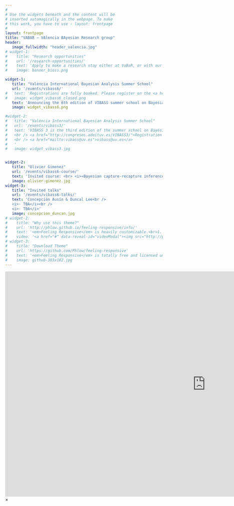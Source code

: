 ```yaml
---
#
# Use the widgets beneath and the content will be
# inserted automagically in the webpage. To make
# this work, you have to use › layout: frontpage
#
layout: frontpage
title: "VABAR – VAlencia BAyesian Research group"
header:
   image_fullwidth: "header_valencia.jpg"
# widget-1:
#    title: "Research opportunities"
#    url: '/research-opportunities/'
#    text: 'Apply to make a research stay either at VaBaR, or with our partners BioSS in Scotland.'
#    image: banner_bioss.png

widget-1:
   title: "València International Bayesian Analysis Summer School"
   url: '/events/vibass6/'
#   text: 'Registrations are fully booked. Please register on the <a href="https://congresos.adeituv.es/VIBASS6/">waiting list</a>.'
#   image: widget_vibass6_closed.png
   text: 'Announcing the 6th edition of VIBASS summer school on Bayesian Statistics to be held from 10 to 14 July 2023 in València (Spain).'
   image: widget_vibass6.png

#widget-2:
#   title: "València International Bayesian Analysis Summer School"
#   url: '/events/vibass3/'
#   text: 'VIBASS 3 is the third edition of the summer school on Bayesian Statistics to be held from 22nd until 26th July 2019 in València (Spain). VIBASS offers an opportunity to be introduced into the Bayesian reasoning without previous knowledge in the subject.
#   <br /> <a href="http://congresos.adeituv.es/VIBASS3/">Registration and call for papers</a>
#   <br /> <a href="mailto:vibass@uv.es">vibass@uv.es</a>
#   '
#   image: widget_vibass3.jpg


widget-2:
   title: "Olivier Gimenez"
   url: '/events/vibass6-course/'
   text: 'Invited course: <br> <i>«Bayesian capture-recapture inference with hidden Markov models»</i>'
   image: olivier-gimenez.jpg
widget-3:
   title: "Invited talks"
   url: '/events/vibass6-talks/'
   text: 'Concepción Ausín & Duncal Lee<br />
   <i>· TBA</i><br />
   <i>· TBA</i>'
   image: concepcion_duncan.jpg
# widget-2:
#    title: "Why use this theme?"
#    url: 'http://phlow.github.io/feeling-responsive/info/'
#    text: '<em>Feeling Responsive</em> is heavily customizable.<br>1. Language-Support :)<br>2. Optimized for speed and it&#39;s responsive.<br>3. Built on <a href="http://foundation.zurb.com/">Foundation Framework</a>.<br>4. Seven different Headers.<br>5. Customizable navigation, footer,...'
#    video: '<a href="#" data-reveal-id="videoModal"><img src="http://phlow.github.io/feeling-responsive/images/start-video-feeling-responsive-302x182.jpg" width="302" height="182" alt=""></a>'
# widget-3:
#    title: "Download Theme"
#    url: 'https://github.com/Phlow/feeling-responsive'
#    text: '<em>Feeling Responsive</em> is totally free and licensed under the MIT License. Make it your own and do with it what you want. Grab your copy or clone it at GitHub and start your website with it. Then tell me via Twitter <a href="http://twitter.com/phlow">@phlow</a>.'
#    image: github-303x182.jpg
---
```



<div id="videoModal" class="reveal-modal large" data-reveal="">
  <div class="flex-video widescreen vimeo" style="display: block;">
    <iframe width="1280" height="720" src="https://www.youtube.com/embed/3b5zCFSmVvU" frameborder="0" allowfullscreen></iframe>
  </div>
  <a class="close-reveal-modal">&#215;</a>
</div>
